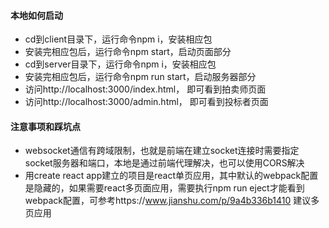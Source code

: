 #### 本地如何启动

- cd到client目录下，运行命令npm i，安装相应包
- 安装完相应包后，运行命令npm start，启动页面部分
- cd到server目录下，运行命令npm i，安装相应包
- 安装完相应包后，运行命令npm  run start，启动服务器部分
- 访问http://localhost:3000/index.html， 即可看到拍卖师页面
- 访问http://localhost:3000/admin.html， 即可看到投标者页面
  
#### 注意事项和踩坑点

* websocket通信有跨域限制，也就是前端在建立socket连接时需要指定socket服务器和端口，本地是通过前端代理解决，也可以使用CORS解决
* 用create react app建立的项目是react单页应用，其中默认的webpack配置是隐藏的，如果需要react多页面应用，需要执行npm run eject才能看到webpack配置，可参考https://www.jianshu.com/p/9a4b336b1410 建议多页应用